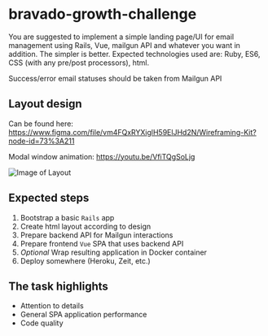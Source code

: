 # bravado-growth-challenge

You are suggested to implement a simple landing page/UI for email management using Rails, Vue, mailgun API and whatever you want in addition. The simpler is better. Expected technologies used are: Ruby, ES6, CSS (with any pre/post processors), html.

Success/error email statuses should be taken from Mailgun API

## Layout design

Can be found here: https://www.figma.com/file/vm4FQxRYXiglH59ElJHd2N/Wireframing-Kit?node-id=73%3A211

Modal window animation: https://youtu.be/VfiTQgSoLjg

![Image of Layout](https://i.imgur.com/5PvHoV8.png)

## Expected steps

1. Bootstrap a basic `Rails` app
2. Create html layout according to design
3. Prepare backend API for Mailgun interactions
4. Prepare frontend `Vue` SPA that uses backend API
5. *Optional* Wrap resulting application in Docker container
6. Deploy somewhere (Heroku, Zeit, etc.)

## The task highlights

* Attention to details
* General SPA application performance
* Code quality
